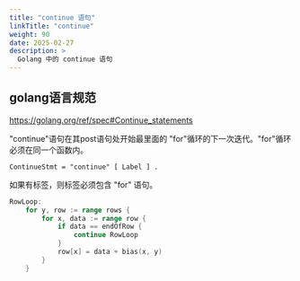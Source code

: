 ```yaml
---
title: "continue 语句"
linkTitle: "continue"
weight: 90
date: 2025-02-27
description: >
  Golang 中的 continue 语句
---
```


## golang语言规范

https://golang.org/ref/spec#Continue_statements

"continue"语句在其post语句处开始最里面的 "for"循环的下一次迭代。"for"循环必须在同一个函数内。

```
ContinueStmt = "continue" [ Label ] .
```

如果有标签，则标签必须包含 "for" 语句。

```go
RowLoop:
	for y, row := range rows {
		for x, data := range row {
			if data == endOfRow {
				continue RowLoop
			}
			row[x] = data + bias(x, y)
		}
	}
```

